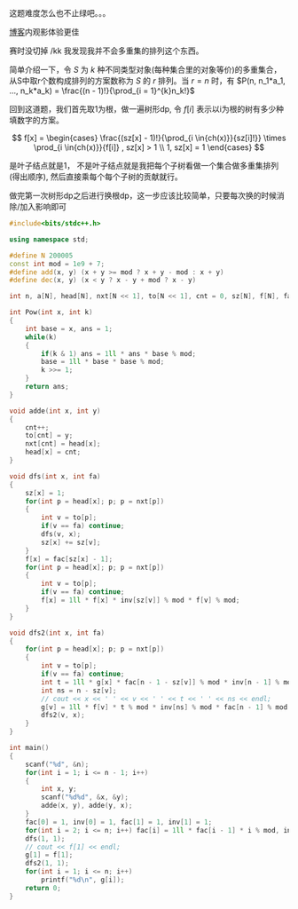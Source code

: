这题难度怎么也不止绿吧。。。

[博客](https://www.cnblogs.com/LJB00131/p/12590040.html)内观影体验更佳

赛时没切掉 /kk 我发现我并不会多重集的排列这个东西。

简单介绍一下，令 $S$ 为 $k$ 种不同类型对象(每种集合里的对象等价)的多重集合，从S中取r个数构成排列的方案数称为 $S$ 的 $r$ 排列。当 $r = n$ 时，有
$P(n, n_1*a_1, ..., n_k*a_k) = \frac{(n - 1)!}{\prod_{i = 1}^{k}n_k!}$

回到这道题，我们首先取1为根，做一遍树形dp, 令 $f[i]$ 表示以i为根的树有多少种填数字的方案。

$$
f[x] = 
\begin{cases}
\frac{(sz[x] - 1)!}{\prod_{i \in{ch(x)}}{sz[i]!}} \times \prod_{i \in{ch(x)}}{f[i]} , sz[x] > 1 \\
1, sz[x] = 1
\end{cases}
$$

是叶子结点就是1， 不是叶子结点就是我把每个子树看做一个集合做多重集排列(得出顺序), 然后直接乘每个每个子树的贡献就行。

做完第一次树形dp之后进行换根dp，这一步应该比较简单，只要每次换的时候消除/加入影响即可

```cpp
#include<bits/stdc++.h>

using namespace std;

#define N 200005
const int mod = 1e9 + 7;
#define add(x, y) (x + y >= mod ? x + y - mod : x + y)
#define dec(x, y) (x < y ? x - y + mod ? x - y)

int n, a[N], head[N], nxt[N << 1], to[N << 1], cnt = 0, sz[N], f[N], fac[N], inv[N], g[N];

int Pow(int x, int k)
{
	int base = x, ans = 1;
	while(k)
	{
		if(k & 1) ans = 1ll * ans * base % mod;
		base = 1ll * base * base % mod;
		k >>= 1;
	}
	return ans;
}

void adde(int x, int y)
{
	cnt++;
	to[cnt] = y;
	nxt[cnt] = head[x];
	head[x] = cnt;
}

void dfs(int x, int fa)
{
	sz[x] = 1;
	for(int p = head[x]; p; p = nxt[p])
	{
		int v = to[p];
		if(v == fa) continue;
		dfs(v, x);
		sz[x] += sz[v];
	}
	f[x] = fac[sz[x] - 1];
	for(int p = head[x]; p; p = nxt[p])
	{
		int v = to[p];
		if(v == fa) continue;
		f[x] = 1ll * f[x] * inv[sz[v]] % mod * f[v] % mod; 
	}
}

void dfs2(int x, int fa)
{
	for(int p = head[x]; p; p = nxt[p])
	{
		int v = to[p];
		if(v == fa) continue;
		int t = 1ll * g[x] * fac[n - 1 - sz[v]] % mod * inv[n - 1] % mod * fac[sz[v]] % mod * Pow(f[v], mod - 2) % mod;
		int ns = n - sz[v];
		// cout << x << ' ' << v << ' ' << t << ' ' << ns << endl;
		g[v] = 1ll * f[v] * t % mod * inv[ns] % mod * fac[n - 1] % mod * inv[sz[v] - 1] % mod;
		dfs2(v, x);
	}
}

int main()
{
	scanf("%d", &n);
	for(int i = 1; i <= n - 1; i++)
	{
		int x, y;
		scanf("%d%d", &x, &y);
		adde(x, y), adde(y, x);
	}
	fac[0] = 1, inv[0] = 1, fac[1] = 1, inv[1] = 1;
	for(int i = 2; i <= n; i++) fac[i] = 1ll * fac[i - 1] * i % mod, inv[i] = Pow(fac[i], mod - 2);
	dfs(1, 1);
	// cout << f[1] << endl;
	g[1] = f[1];
	dfs2(1, 1);
	for(int i = 1; i <= n; i++)
		printf("%d\n", g[i]);
	return 0;
}
```